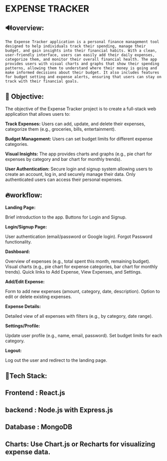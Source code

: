 # EXPENSE TRACKER
## 🔊overview:

    The Expense Tracker application is a personal finance management tool designed to help individuals track their spending, manage their budget, and gain insights into their financial habits. With a clean, user-friendly interface, users can easily add their daily expenses, categorize them, and monitor their overall financial health. The app provides users with visual charts and graphs that show their spending patterns, allowing them to understand where their money is going and make informed decisions about their budget. It also includes features for budget setting and expense alerts, ensuring that users can stay on track with their financial goals.

## 🎯 Objective:

The objective of the Expense Tracker project is to create a full-stack web application that allows users to:

**Track Expenses:** Users can add, update, and delete their expenses, categorize them (e.g., groceries, bills, entertainment).

**Budget Management:** Users can set budget limits for different expense categories.

**Visual Insights:** The app provides charts and graphs (e.g., pie chart for expenses by category and bar chart for monthly trends).

**User Authentication:** Secure login and signup system allowing users to create an account, log in, and securely manage their data. Only authenticated users can access their personal expenses.

## 🔥workflow:
**Landing Page:**

Brief introduction to the app.
Buttons for Login and Signup.

**Login/Signup Page:**

User authentication (email/password or Google login).
Forgot Password functionality.

**Dashboard:**

Overview of expenses (e.g., total spent this month, remaining budget).
Visual charts (e.g., pie chart for expense categories, bar chart for monthly trends).
Quick links to Add Expense, View Expenses, and Settings.

**Add/Edit Expense:**

Form to add new expenses (amount, category, date, description).
Option to edit or delete existing expenses.

**Expense Details:**

Detailed view of all expenses with filters (e.g., by category, date range).

**Settings/Profile:**

Update user profile (e.g., name, email, password).
Set budget limits for each category.

**Logout:**

Log out the user and redirect to the landing page.

## 🚀Tech Stack:

## Frontend  : React.js
## backend  : Node.js with Express.js
## Database : MongoDB
## Charts: Use Chart.js or Recharts for visualizing expense data.

 


